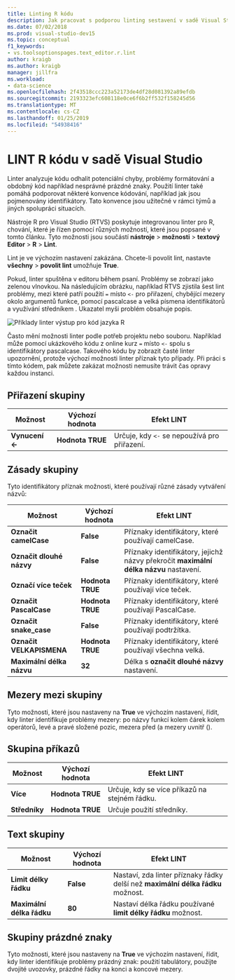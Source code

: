 ```yaml
---
title: Linting R kódu
description: Jak pracovat s podporou linting sestavení v sadě Visual Studio pro jazyk R, včetně možnosti linter.
ms.date: 07/02/2018
ms.prod: visual-studio-dev15
ms.topic: conceptual
f1_keywords:
- vs.toolsoptionspages.text_editor.r.lint
author: kraigb
ms.author: kraigb
manager: jillfra
ms.workload:
- data-science
ms.openlocfilehash: 2f43518ccc223a52173de4df28d081392a89efdb
ms.sourcegitcommit: 2193323efc608118e0ce6f6b2ff532f158245d56
ms.translationtype: MT
ms.contentlocale: cs-CZ
ms.lasthandoff: 01/25/2019
ms.locfileid: "54938416"
---
```

# <a name="lint-r-code-in-visual-studio"></a>LINT R kódu v sadě Visual Studio

Linter analyzuje kódu odhalit potenciální chyby, problémy formátování a obdobný kód například nesprávné prázdné znaky. Použití linter také pomáhá podporovat některé konvence kódování, například jak jsou pojmenovány identifikátory. Tato konvence jsou užitečné v rámci týmů a jiných spolupráci situacích.

Nástroje R pro Visual Studio (RTVS) poskytuje integrovanou linter pro R, chování, které je řízen pomocí různých možností, které jsou popsané v tomto článku. Tyto možnosti jsou součástí **nástroje** > **možnosti** > **textový Editor** > **R**  >  **Lint**.

Lint je ve výchozím nastavení zakázána. Chcete-li povolit lint, nastavte **všechny** > **povolit lint** umožňuje **True**.

Pokud, linter spuštěna v editoru během psaní. Problémy se zobrazí jako zelenou vlnovkou. Na následujícím obrázku, například RTVS zjistila šest lint problémy, mezi které patří použití `=` místo `<-` pro přiřazení, chybějící mezery okolo argumentů funkce, pomocí pascalcase a velká písmena identifikátorů a využívání středníkem . Ukazatel myši problém obsahuje popis.

![Příklady linter výstup pro kód jazyka R](media/linting-01.png)

Často mění možnosti linter podle potřeb projektu nebo souboru. Například může pomocí ukázkového kódu z online kurz `=` místo `<-` spolu s identifikátory pascalcase. Takového kódu by zobrazit časté linter upozornění, protože výchozí možnosti linter příznak tyto případy. Při práci s tímto kódem, pak můžete zakázat možnosti nemusíte trávit čas opravy každou instanci.

## <a name="assignment-group"></a>Přiřazení skupiny

| Možnost | Výchozí hodnota | Efekt LINT |
| --- | --- | --- |
| **Vynucení \<-** | **Hodnota TRUE** | Určuje, kdy `<-` se nepoužívá pro přiřazení. |

## <a name="naming-group"></a>Zásady skupiny

Tyto identifikátory příznak možnosti, které používají různé zásady vytváření názvů:

| Možnost | Výchozí hodnota | Efekt LINT |
| --- | --- | --- |
| **Označit camelCase** | **False** | Příznaky identifikátory, které používají camelCase. |
| **Označit dlouhé názvy** | **False** | Příznaky identifikátory, jejichž názvy překročit **maximální délka názvu** nastavení. |
| **Označí více teček** | **Hodnota TRUE** | Příznaky identifikátory, které používají více teček. |
| **Označit PascalCase** | **Hodnota TRUE** | Příznaky identifikátory, které používají PascalCase. |
| **Označit snake_case** | **False** | Příznaky identifikátory, které používají podtržítka. |
| **Označit VELKAPISMENA** | **Hodnota TRUE** | Příznaky identifikátory, které používají všechna velká. |
| **Maximální délka názvu** | **32** | Délka s **označit dlouhé názvy** nastavení. |

## <a name="spacing-group"></a>Mezery mezi skupiny

Tyto možnosti, které jsou nastaveny na **True** ve výchozím nastavení, řídit, kdy linter identifikuje problémy mezery: po názvy funkcí kolem čárek kolem operátorů, levé a pravé složené pozic, mezera před (a mezery uvnitř ().

## <a name="statements-group"></a>Skupina příkazů

| Možnost | Výchozí hodnota | Efekt LINT |
| --- | --- | --- |
| **Více** | **Hodnota TRUE** | Určuje, kdy se více příkazů na stejném řádku. |
| **Středníky** | **Hodnota TRUE** | Určuje použití středníky. |

## <a name="text-group"></a>Text skupiny

| Možnost | Výchozí hodnota | Efekt LINT |
| --- | --- | --- |
| **Limit délky řádku** | **False** | Nastaví, zda linter příznaky řádky delší než **maximální délka řádku** možnost. |
| **Maximální délka řádku** | **80** | Nastaví délka řádku používané **limit délky řádku** možnost. |

## <a name="whitespace-group"></a>Skupiny prázdné znaky

Tyto možnosti, které jsou nastaveny na **True** ve výchozím nastavení, řídit, kdy linter identifikuje problémy prázdný znak: použití tabulátory, použijte dvojité uvozovky, prázdné řádky na konci a koncové mezery.